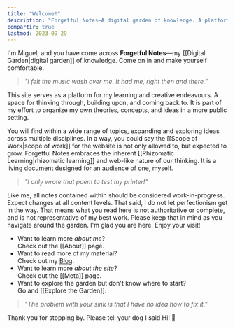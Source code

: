 ```yaml
---
title: "Welcome!"
description: "Forgetful Notes—A digital garden of knowledge. A platform for my learning and creative endeavours. A space for thinking through, building upon, and coming back to."
compartir: true
lastmod: 2023-09-29
---
```


I'm Miguel, and you have come across **Forgetful Notes**—my [[Digital Garden|digital garden]] of knowledge. Come on in and make yourself comfortable.

> _"I felt the music wash over me. It had me, right then and there."_

This site serves as a platform for my learning and creative endeavours. A space for thinking through, building upon, and coming back to. It is part of my effort to organize my own theories, concepts, and ideas in a more public setting.

You will find within a wide range of topics, expanding and exploring ideas across multiple disciplines. In a way, you could say the [[Scope of Work|scope of work]] for the website is not only allowed to, but expected to grow. Forgetful Notes embraces the inherent [[Rhizomatic Learning|rhizomatic learning]] and web-like nature of our thinking. It is a living document designed for an audience of one, myself.

> _"I only wrote that poem to test my printer!"_

Like me, all notes contained within should be considered work-in-progress. Expect changes at all content levels. That said, I do not let perfectionism get in the way. That means what you read here is not authoritative or complete, and is not representative of my best work. Please keep that in mind as you navigate around the garden. I'm glad you are here. Enjoy your visit!

* Want to learn more _about me_?  
	Check out the [[About]] page.
* Want to read more of my material?  
	Check out my [Blog](https://miguelpimentel.do/).
* Want to learn more _about the site_?  
	Check out the [[Meta]] page.
* Want to explore the garden but don't know where to start?  
	Go and [[Explore the Garden]].

> _"The problem with your sink is that I have no idea how to fix it."_

Thank you for stopping by. Please tell your dog I said Hi! 🐶
